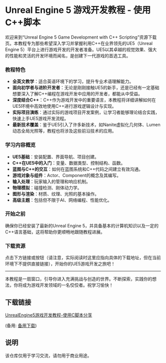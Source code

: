 # Unreal Engine 5 游戏开发教程 - 使用C++脚本

欢迎来到“Unreal Engine 5 Game Development with C++ Scripting”资源下载页。本教程专为那些希望深入学习并掌握利用C++在业界领先的UE5（Unreal Engine 5）平台上进行游戏开发的开发者准备。UE5以其卓越的视觉效果、强大的性能和灵活的开发环境而闻名，是创建下一代游戏的首选工具。

### 教程特色

- **全英文教学**：适合英语环境下的学习，提升专业术语理解能力。
- **面向初学者与进阶开发者**：无论是刚刚接触UE5的新手，还是已经有一定基础想要深入了解C++编程在游戏开发中应用的开发者，都能从中受益。
- **深度结合C++**：C++作为游戏开发中的重要语言，本教程将详细讲解如何在UE5环境中高效地使用C++进行游戏逻辑设计与实现。
- **实际项目演练**：通过实际的游戏项目开发案例，让学习者能够理论结合实践，快速上手UE5游戏开发流程。
- **最新技术覆盖**：鉴于UE5引入了许多新技术，如Nanite虚拟化几何体、Lumen动态全局光照等，教程也将涉及这些前沿技术的应用。

### 学习内容概览

- **UE5基础**：安装配置、界面导航、项目创建。
- **C++在UE5中的入门**：变量、数据类型、控制结构、函数。
- **蓝图与C++的交互**：如何在蓝图系统和C++代码之间建立有效沟通。
- **游戏对象与组件**：Actor、Component的概念及其编写。
- **输入处理**：玩家输入的管理和响应机制。
- **物理模拟**：碰撞检测、刚体动力学。
- **图形与渲染**：材质、纹理、光照的基本操作。
- **高级主题**：包括但不限于AI、网络编程、性能优化。

### 开始之前

确保你已经安装了最新的Unreal Engine 5，并具备基本的计算机知识以及一定的C++语言基础，这将帮助你更顺畅地跟随教程进展。

### 下载资源

点击下方链接或按钮（请注意，实际阅读时这里应指向具体的下载地址，但在当前环境下不提供直接链接），开始你的UE5游戏开发之旅吧！

---

本教程是一扇窗口，引导你进入充满挑战与创造的世界。不断探索，实践你的想法，你将成为游戏开发领域的一名佼佼者。祝学习愉快！

## 下载链接
[UnrealEngine5游戏开发教程-使用C脚本分享](https://pan.quark.cn/s/8bf7386c0a04) 

(备用: [备用下载](https://pan.baidu.com/s/1K2_ogWvqBhI2qMRkEvkwGQ?pwd=1234))

## 说明

该仓库仅用于学习交流，请勿用于商业用途。
